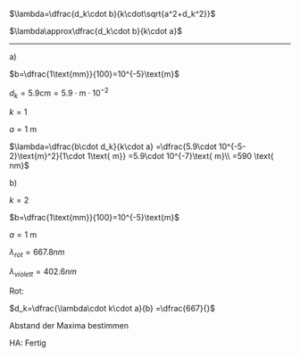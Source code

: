 $\lambda=\dfrac{d_k\cdot b}{k\cdot\sqrt{a^2+d_k^2}}$

$\lambda\approx\dfrac{d_k\cdot b}{k\cdot a}$

---

a)

$b=\dfrac{1\text{mm}}{100}=10^{-5}\text{m}$

$d_k=5.9\text{cm}=5.9\cdot\text{m}\cdot 10^{-2}$

$k=1$

$a=1\text{ m}$

$\lambda=\dfrac{b\cdot d_k}{k\cdot a}
=\dfrac{5.9\cdot 10^{-5-2}\text{m}^2}{1\cdot 1\text{ m}}
=5.9\cdot 10^{-7}\text{ m}\\
=590 \text{ nm}$

b)

$k=2$

$b=\dfrac{1\text{mm}}{100}=10^{-5}\text{m}$

$a=1\text{ m}$

$\lambda_{rot}=667.8nm$

$\lambda_{violett}=402.6nm$

Rot:

$d_k=\dfrac{\lambda\cdot k\cdot a}{b}
=\dfrac{667}{}$

Abstand der Maxima bestimmen

HA: Fertig